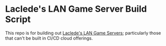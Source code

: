 # Laclede's LAN Game Server Build Script

This repo is for building out [Laclede's LAN Game
Servers](https://github.com/LacledesLAN/README.1ST/tree/master/GameServers); particularly those that can't be built in
CI/CD cloud offerings.
